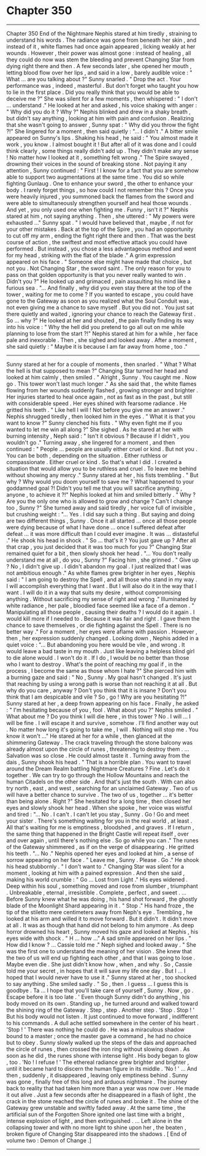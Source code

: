 
# Chapter 350


---

Chapter 350 End of the Nightmare
Nephis stared at him tiredly , straining to understand his words .
The radiance was gone from beneath her skin , and instead of it , white flames had once again appeared , licking weakly at her wounds . However , their power was almost gone : instead of healing , all they could do now was stem the bleeding and prevent Changing Star from dying right there and then .
A few seconds later , she opened her mouth , letting blood flow over her lips , and said in a low , barely audible voice :
" What … are you talking about ?"
Sunny snarled .
" Drop the act . Your performance was , indeed , masterful . But don't forget who taught you how to lie in the first place . Did you really think that you would be able to deceive me ?"
She was silent for a few moments , then whispered :
" I don't … understand ."
He looked at her and asked , his voice shaking with anger :
" Why did you do it ? Why ?"
Nephis blinked and drew in a shaky breath , but didn't say anything , looking at him with pain and confusion .
Realizing that she wasn't going to answer , Sunny spat :
" Why did you throw the fight ?!"
She lingered for a moment , then said quietly :
"... I didn't ."
A bitter smile appeared on Sunny's lips . Shaking his head , he said :
" You almost made it work , you know . I almost bought it ! But after all of it was done and I could think clearly , some things really didn't add up . They didn't make any sense ! No matter how I looked at it , something felt wrong ."
The Spire swayed , drowning their voices in the sound of breaking stone . Not paying it any attention , Sunny continued :
" First ! I know for a fact that you are somehow able to support two augmentations at the same time . You did so while fighting Gunlaug . One to enhance your sword , the other to enhance your body . I rarely forget things , so how could I not remember this ? Once you were heavily injured , you summoned back the flames from the sword and were able to simultaneously strengthen yourself and heal those wounds . And yet , you only used one when fighting me . Funny , isn't it ?"
Nephis stared at him , not saying anything . Then , she uttered :
" My powers were exhausted …"
Sunny spat .
" I would have believed that , maybe , if not for your other mistakes . Back at the top of the Spire , you had an opportunity to cut off my arm , ending the fight right there and then . That was the best course of action , the swiftest and most effective attack you could have performed . But instead , you chose a less advantageous method and went for my head , striking with the flat of the blade ."
A grim expression appeared on his face .
" Someone else might have made that choice , but not you . Not Changing Star , the sword saint . The only reason for you to pass on that golden opportunity is that you never really wanted to win . Didn't you ?"
He looked up and grimaced , pain assaulting his mind like a furious sea .
"... And finally , why did you even stay there at the top of the tower , waiting for me to come ? If you wanted to escape , you could have gone to the Gateway as soon as you realized what the Soul Conduit was , not even giving me a chance to save myself . But you did not . You just sat there quietly and waited , ignoring your chance to reach the Gateway first . So … why ?"
He looked at her and shouted , the pain finally finding its way into his voice :
" Why the hell did you pretend to go all out on me while planning to lose from the start ?!"
Nephis stared at him for a while , her face pale and inexorable .
Then , she sighed and looked away .
After a moment , she said quietly :
" Maybe it is because I am far away from home , too ."
***
Sunny stared at her for a couple of moments , then snarled .
" What ? What the hell is that supposed to mean ?"
Changing Star turned her head and looked at him calmly , then smiled .
" Alright , Sunny . You caught me . Now go . This tower won't last much longer ."
As she said that , the white flames flowing from her wounds suddenly flashed , growing stronger and brighter . Her injuries started to heal once again , not as fast as in the past , but still with considerable speed . Her eyes shined with fearsome radiance .
He gritted his teeth .
" Like hell I will ! Not before you give me an answer ."
Nephis shrugged tiredly , then looked him in the eyes .
" What it is that you want to know ?"
Sunny clenched his fists .
" Why even fight me if you wanted to let me win all along ?"
She sighed . As he stared at her with burning intensity , Neph said :
" Isn't it obvious ? Because if I didn't , you wouldn't go ."
Turning away , she lingered for a moment , and then continued :
" People … people are usually either cruel or kind . But not you . You can be both , depending on the situation . Either ruthless or compassionate . Either cruel or kind . So that's what I did . I created a situation that would allow you to be ruthless and cruel . To leave me behind without showing any mercy ."
Sunny stared at her , his fists trembling .
" But why ? Why would you doom yourself to save me ? What happened to your goddamned goal ?! Didn't you tell me that you will sacrifice anything , anyone , to achieve it ?!"
Nephis looked at him and smiled bitterly .
" Why ? Are you the only one who is allowed to grow and change ? Can't I change too , Sunny ?"
She turned away and said tiredly , her voice full of invisible , but crushing weight :
"... Yes . I did say such a thing . But saying and doing are two different things , Sunny . Once it all started … once all those people were dying because of what I have done … once I suffered defeat after defeat … it was more difficult than I could ever imagine . It was … distasteful ."
He shook his head in shock .
" So … that's it ? You just gave up ? After all that crap , you just decided that it was too much for you ?"
Changing Star remained quiet for a bit , then slowly shook her head .
"... You don't really understand me at all , do you , Sunny ?"
Facing him , she grinned .
" Give up ? No , I didn't give up . I didn't abandon my goal . I just realized that I was not ambitious enough ."
As white flames grew brighter in her eyes , Nephis said :
" I am going to destroy the Spell , and all those who stand in my way . I will accomplish everything that I want . But I will also do it in the way that I want . I will do it in a way that suits my desire , without compromising anything . Without sacrificing my sense of right and wrong ."
Illuminated by white radiance , her pale , bloodied face seemed like a face of a demon .
" Manipulating all those people , causing their deaths ? I would do it again . I would kill more if I needed to . Because it was fair and right . I gave them the chance to save themselves , or die fighting against the Spell . There is no better way ."
For a moment , her eyes were aflame with passion . However , then , her expression suddenly changed . Looking down , Nephis added in a quiet voice :
"... But abandoning you here would be vile , and wrong . It would leave a bad taste in my mouth . Just like leaving a helpless blind girl to die alone would . I won't do it . If I do , I would be no better than those who I want to destroy . What's the point of reaching my goal if , in the process , I become the same as those whom I hate ?"
She pierced him with a burning gaze and said :
" No , Sunny . My goal hasn't changed . It's just that reaching by using a wrong path is worse than not reaching it at all . But why do you care , anyway ? Don't you think that it is insane ? Don't you think that I am despicable and vile ? So , go ! Why are you hesitating ?!"
Sunny stared at her , a deep frown appearing on his face . Finally , he asked :
" I'm hesitating because of you , fool . What about you ?"
Nephis smiled .
" What about me ? Do you think I will die here , in this tower ? No . I will … I will be fine . I will escape it and survive , somehow . I'll find another way out . No matter how long it's going to take me , I will . Nothing will stop me . You know it won't …"
He stared at her for a while , then glanced at the shimmering Gateway .
The crack traveling through the stone balcony was already almost upon the circle of runes , threatening to destroy them .
… Salvation was so close .
He could almost taste it .
Turning away from the dais , Sunny shook his head .
" That is a horrible plan . You want to travel around the Dream Realm battling Nightmare Creatures ? Fine . Let's do it together . We can try to go through the Hollow Mountains and reach the human Citadels on the other side . And that's just the south . With can also try north , east , and west , searching for an unclaimed Gateway . Two of us will have a better chance to survive . The two of us , together … it's better than being alone . Right ?"
She hesitated for a long time , then closed her eyes and slowly shook her head . When she spoke , her voice was wistful and tired :
"... No . I can't . I can't let you stay , Sunny . Go ! Go and meet your sister . There's something waiting for you in the real world , at least . All that's waiting for me is emptiness , bloodshed , and graves . If I return , the same thing that happened in the Bright Castle will repeat itself , over and over again , until there's nothing else . So go while you can ."
The runes of the Gateway shimmered , as if on the verge of disappearing .
He gritted his teeth .
"... No ."
Nephis opened her eyes and looked at him , a sense of sorrow appearing on her face .
" Leave me , Sunny . Please . Go ."
He shook his head stubbornly .
" I don't want to ."
Changing Star was silent for a moment , looking at him with a pained expression . And then she said , making his world crumble :
" Go … Lost from Light ."
His eyes widened .
Deep within his soul , something moved and rose from slumber , triumphant . Unbreakable , eternal , irresistible . Complete , perfect , and sweet .
… Before Sunny knew what he was doing , his hand shot forward , the ghostly blade of the Moonlight Shard appearing in it .
" Stop ."
His hand froze , the tip of the stiletto mere centimeters away from Neph's eye .
Trembling , he looked at his arm and willed it to move forward .
But it didn't . It didn't move at all . It was as though that hand did not belong to him anymore .
As deep horror drowned his heart , Sunny moved his gaze and looked at Nephis , his eyes wide with shock .
" H … how …"
A sad smile appeared on her lips .
" How did I know ? … Cassie told me ."
Neph sighed and looked away .
" She was the first one to understand the meaning of her vision . She knew that the two of us will end up fighting each other , and that I was going to lose . Maybe even die . She just didn't know how , when , and why . So , Cassie told me your secret , in hopes that it will save my life one day . But I … I hoped that I would never have to use it ."
Sunny stared at her , too shocked to say anything . She smiled sadly .
" So , then . I guess … I guess this is goodbye . Ta … I hope that you'll take care of yourself , Sunny . Now , go . Escape before it is too late . '
Even though Sunny didn't do anything , his body moved on its own . Standing up , he turned around and walked toward the shining ring of the Gateway .
Step , step . Another step .
'Stop . Stop ! '
But his body would not listen . It just continued to move forward , indifferent to his commands . A dull ache settled somewhere in the center of his heart .
'Stop ! '
There was nothing he could do . He was a miraculous shadow bound to a master ; once the master gave a command , he had no choice but to obey .
Sunny slowly walked up the steps of the dais and approached the circle of runes , then crossed the iron ring without slowing down . As soon as he did , the runes shone with intense light .
His body began to glow , too .
'No ! I refuse ! '
The ethereal radiance grew brighter and brighter , until it became hard to discern the human figure in its middle .
'No ! '
… And then , suddenly , it disappeared , leaving only emptiness behind .
Sunny was gone , finally free of this long and arduous nightmare . The journey back to reality that had taken him more than a year was now over .
He made it out alive .
Just a few seconds after he disappeared in a flash of light , the crack in the stone reached the circle of runes and broke it .
The shine of the Gateway grew unstable and swiftly faded away .
At the same time , the artificial sun of the Forgotten Shore ignited one last time with a bright , intense explosion of light , and then extinguished .
... Left alone in the collapsing tower and with no more light to shine upon her , the beaten , broken figure of Changing Star disappeared into the shadows .
[ End of volume two : Demon of Change .]

---

